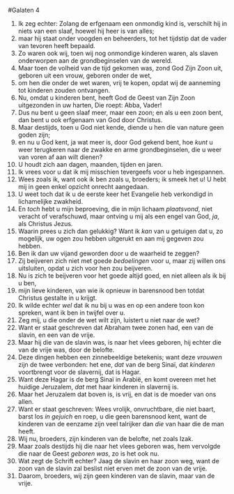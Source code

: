 #Galaten 4
1. Ik zeg echter: Zolang de erfgenaam een onmondig kind is, verschilt hij in niets van een slaaf, hoewel hij heer is van alles;
2. maar hij staat onder voogden en beheerders, tot het tijdstip dat de vader van tevoren heeft bepaald.
3. Zo waren ook wij, toen wij nog onmondige kinderen waren, als slaven onderworpen aan de grondbeginselen van de wereld.
4. Maar toen de volheid van de tijd gekomen was, zond God Zijn Zoon uit, geboren uit een vrouw, geboren onder de wet,
5. om hen die onder de wet waren, vrij te kopen, opdat wij de aanneming tot kinderen zouden ontvangen.
6. Nu, omdat u kinderen bent, heeft God de Geest van Zijn Zoon uitgezonden in uw harten, Die roept: Abba, Vader!
7. Dus nu bent u geen slaaf meer, maar een zoon; en als u een zoon bent, dan bent u ook erfgenaam van God door Christus.
8. Maar destijds, toen u God niet kende, diende u hen die van nature geen goden zijn;
9. en nu u God kent, ja wat meer is, door God gekend bent, hoe *kunt* u weer terugkeren naar de zwakke en arme grondbeginselen, die u weer van voren af aan wilt dienen?
10. U houdt zich aan dagen, maanden, tijden en jaren.
11. Ik vrees voor u dat ik mij misschien tevergeefs voor u heb ingespannen.
12. Wees zoals ik, want ook ik ben zoals u, broeders; ik smeek het u! U hebt mij in geen enkel opzicht onrecht aangedaan.
13. U weet toch dat ik u de eerste keer het Evangelie heb verkondigd in lichamelijke zwakheid.
14. En *toch* hebt u mijn beproeving, die in mijn lichaam *plaatsvond*, niet veracht of verafschuwd, maar ontving u mij als een engel van God, *ja*, als Christus Jezus.
15. Waarin prees u zich dan gelukkig? Want ik *kan* van u getuigen dat u, zo mogelijk, uw ogen zou hebben uitgerukt en aan mij gegeven zou hebben.
16. Ben ik dan uw vijand geworden door u de waarheid te zeggen?
17. Zij beijveren zich niet met goede *bedoelingen* voor u, maar zij willen ons uitsluiten, opdat u zich voor hen zou beijveren.
18. Nu is zich te beijveren voor het goede altijd goed, en niet alleen als ik bij u ben,
19. mijn lieve kinderen, van wie ik opnieuw in barensnood ben totdat Christus gestalte in u krijgt.
20. Ik wilde echter *wel* dat ik nu bij u was en op een andere toon kon spreken, want ik ben in twijfel over u.
21. Zeg mij, u die onder de wet wilt zijn, luistert u niet naar de wet?
22. Want er staat geschreven dat Abraham twee zonen had, een van de slavin, en een van de vrije.
23. Maar hij die van de slavin was, is naar het vlees geboren, hij echter die van de vrije was, door de belofte.
24. Deze dingen hebben een zinnebeeldige betekenis; want deze *vrouwen* zijn de twee verbonden: het ene, *dat* van de berg Sinaï, dat *kinderen* voortbrengt voor de slavernij, dat is Hagar.
25. Want deze Hagar is de berg Sinaï in Arabië, en komt overeen met het huidige Jeruzalem, *dat* met haar kinderen in slavernij is.
26. Maar het Jeruzalem dat boven is, is vrij, en dat is de moeder van ons allen.
27. Want er staat geschreven: Wees vrolijk, onvruchtbare, die niet baart, barst los *in gejuich* en roep, u die geen barensnood kent, want de kinderen van de eenzame zijn veel talrijker dan *die* van haar die de man heeft.
28. Wij nu, broeders, zijn kinderen van de belofte, net zoals Izak.
29. Maar zoals destijds hij die naar het vlees geboren was, hem vervolgde die naar de Geest *geboren was*, zo is het ook nu.
30. Wat zegt de Schrift echter? Jaag de slavin en haar zoon weg, want de zoon van de slavin zal beslist niet erven met de zoon van de vrije.
31. Daarom, broeders, wij zijn geen kinderen van de slavin, maar van de vrije.
